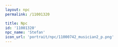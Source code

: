 ```yaml
---
layout: npc
permalink: /11001320

title: Npc
id: '11001320'
npc_name: 'Stefan'
icon_url: 'portrait/npc/11000742_musician2_p.png'
---
```

